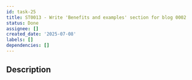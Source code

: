 ```yaml
---
id: task-25
title: ST0013 - Write 'Benefits and examples' section for blog 0002
status: Done
assignee: []
created_date: '2025-07-08'
labels: []
dependencies: []
---
```


## Description
